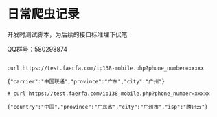 # 日常爬虫记录
开发时测试脚本，为后续的接口标准埋下伏笔

QQ群号：580298874

```

curl https://test.faerfa.com/ip138-mobile.php?phone_number=xxxxx

{"carrier":"中国联通","province":"广东","city":"广州"}

# curl https://test.faerfa.com/ip138-mobile.php?phone_number=xxxxx

{"country":"中国","province":"广东省","city":"广州市","isp":"腾讯云"}

```
